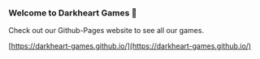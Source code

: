 ### Welcome to Darkheart Games 👋

Check out our Github-Pages website to see all our games.

[https://darkheart-games.github.io/](https://darkheart-games.github.io/)
